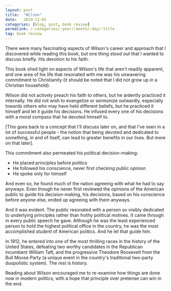```yaml
---
layout: post
title:  "Wilson"
date:   2019-11-02
categories: [blog, post, book review]
permalink: /:categories/:year/:month/:day/:title
tag: book review
---
```


There were many fascinating aspects of Wilson's career and approach that I discovered while reading this book, but one thing stood out that I wanted to discuss briefly. His devotion to his faith.

This book shed light on aspects of Wilson's life that aren't readily apparent, and one area of his life that resonated with me was his unwavering commitment to Christianity (it should be noted that I did not grow up in a Christian household).

Wilson did not actively preach his faith to others, but he ardently practiced it internally. He did not wish to evangelize or sermonize outwardly, especially towards others who may have held different beliefs, but he practiced it himself and let it guide his decisions. He infused every one of his decisions with a moral compass that he devoted himself to.

[This goes back to a concept that I'll discuss later on, and that I've seen in a lot of successful people - the notion that being devoted and dedicated to something, in and of itself, can lead to greater benefits in our lives. But more on that later].

This commitment also permeated his political decision-making:

- He placed principles before politics
- He followed his conscience, never first checking public opinion
- He spoke only for himself

And even so, he found much of the nation agreeing with what he had to say anyways. Even though he never first reviewed the opinions of the American public to guide his decision-making, his decisions, based on his conscience before anyone else, ended up agreeing with them anyways.

And it was evident. The public resonated with a person so visibly dedicated to underlying principles rather than frothy political motives. It came through in every public speech he gave. Although he was the least experienced person to hold the highest political office in the country, he was the most accomplished *student* of American politics. And he let that guide him.

In 1912, he entered into one of the most thrilling races in the history of the United States, defeating two worthy candidates in the Republican incumbent William Taft, and the progressive Theodore Roosevelt from the Bull Moose Party (a unique event in the country's traditional two-party duopolistic system). The rest is history.

Reading about Wilson encouraged me to re-examine how things are done now in modern politics, with a hope that principle over pretense can win in the end.
